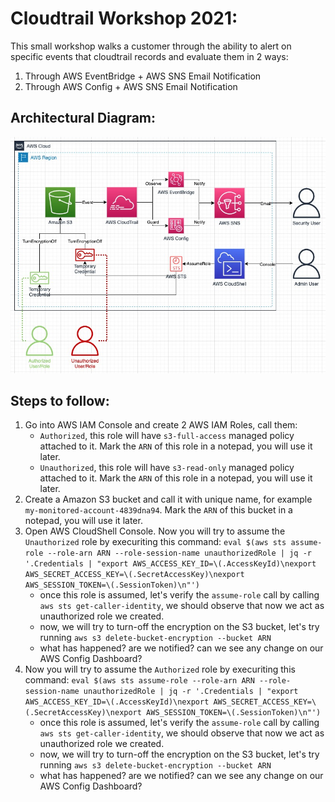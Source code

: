 # Cloudtrail Workshop 2021:
This small workshop walks a customer through the ability to alert on specific events that cloudtrail records and evaluate them in 2 ways:
1. Through AWS EventBridge + AWS SNS Email Notification
2. Through AWS Config + AWS SNS Email Notification

## Architectural Diagram:
![Architectural Diagram](/cloudtrail-workshop-2021.jpg)

## Steps to follow: 
1. Go into AWS IAM Console and create 2 AWS IAM Roles, call them:
    - `Authorized`, this role will have `s3-full-access` managed policy attached to it. Mark the `ARN` of this role in a notepad, you will use it later.
    - `Unauthorized`, this role will have `s3-read-only` managed policy attached to it. Mark the `ARN` of this role in a notepad, you will use it later.
2. Create a Amazon S3 bucket and call it with unique name, for example `my-monitored-account-4839dna94`. Mark the `ARN` of this bucket in a notepad, you will use it later.
3. Open AWS CloudShell Console. Now you will try to assume the `Unauthorized` role by execuriting this command: `eval $(aws sts assume-role --role-arn ARN --role-session-name unauthorizedRole | jq -r '.Credentials | "export AWS_ACCESS_KEY_ID=\(.AccessKeyId)\nexport AWS_SECRET_ACCESS_KEY=\(.SecretAccessKey)\nexport AWS_SESSION_TOKEN=\(.SessionToken)\n"')`
    - once this role is assumed, let's verify the `assume-role` call by calling `aws sts get-caller-identity`, we should observe that now we act as unauthorized role we created. 
    - now, we will try to turn-off the encryption on the S3 bucket, let's try running  `aws s3 delete-bucket-encryption --bucket ARN`
    - what has happened? are we notified? can we see any change on our AWS Config Dashboard?
4. Now you will try to assume the `Authorized` role by execuriting this command: `eval $(aws sts assume-role --role-arn ARN --role-session-name unauthorizedRole | jq -r '.Credentials | "export AWS_ACCESS_KEY_ID=\(.AccessKeyId)\nexport AWS_SECRET_ACCESS_KEY=\(.SecretAccessKey)\nexport AWS_SESSION_TOKEN=\(.SessionToken)\n"')`
    - once this role is assumed, let's verify the `assume-role` call by calling `aws sts get-caller-identity`, we should observe that now we act as unauthorized role we created. 
    - now, we will try to turn-off the encryption on the S3 bucket, let's try running  `aws s3 delete-bucket-encryption --bucket ARN`
    - what has happened? are we notified? can we see any change on our AWS Config Dashboard?